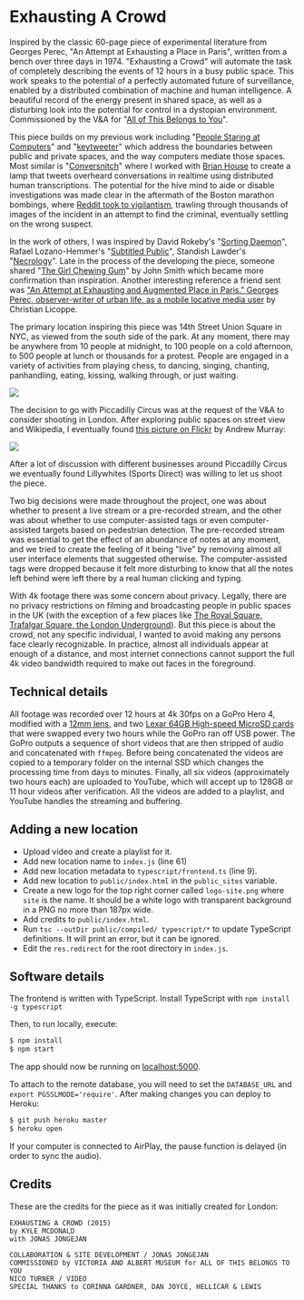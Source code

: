 # Exhausting A Crowd

Inspired by the classic 60-page piece of experimental literature from Georges Perec, "An Attempt at Exhausting a Place in Paris", written from a bench over three days in 1974. "Exhausting a Crowd" will automate the task of completely describing the events of 12 hours in a busy public space. This work speaks to the potential of a perfectly automated future of surveillance, enabled by a distributed combination of machine and human intelligence. A beautiful record of the energy present in shared space, as well as a disturbing look into the potential for control in a dystopian environment. Commissioned by the V&A for "[All of This Belongs to You](http://www.vam.ac.uk/content/exhibitions/all-of-this-belongs-to-you/)".

This piece builds on my previous work including "[People Staring at Computers](https://vimeo.com/25958231)" and "[keytweeter](https://vimeo.com/9922212)" which address the boundaries between public and private spaces, and the way computers mediate those spaces. Most similar is "[Conversnitch](https://twitter.com/conversnitch)" where I worked with [Brian House](https://twitter.com/h0use) to create a lamp that tweets overheard conversations in realtime using distributed human transcriptions. The potential for the hive mind to aide or disable investigations was made clear in the aftermath of the Boston marathon bombings, where [Reddit took to vigilantism](http://www.nytimes.com/2013/04/29/business/media/bombings-trip-up-reddit-in-its-turn-in-spotlight.html), trawling through thousands of images of the incident in an attempt to find the criminal, eventually settling on the wrong suspect.

In the work of others, I was inspired by David Rokeby's "[Sorting Daemon](www.davidrokeby.com/sorting.html)", Rafael Lozano-Hemmer's "[Subtitled Public](http://www.lozano-hemmer.com/subtitled_public.php)", Standish Lawder's "[Necrology](https://www.youtube.com/watch?v=Dadi7mw5gCs)". Late in the process of the developing the piece, someone shared "[The Girl Chewing Gum](https://www.youtube.com/watch?v=57hJn-nkKSA)" by John Smith which became more confirmation than inspiration. Another interesting reference a friend sent was ["An Attempt at Exhausting and Augmented Place in Paris." Georges Perec, observer-writer of urban life, as a mobile locative media user](http://www.i-3.fr/wp-content/uploads/2015/05/WP-i3-SES-15-07-Licoppe.pdf) by Christian Licoppe.

The primary location inspiring this piece was 14th Street Union Square in NYC, as viewed from the south side of the park. At any moment, there may be anywhere from 10 people at midnight, to 100 people on a cold afternoon, to 500 people at lunch or thousands for a protest. People are engaged in a variety of activities from playing chess, to dancing, singing, chanting, panhandling, eating, kissing, walking through, or just waiting.

![](https://igcdn-photos-d-a.akamaihd.net/hphotos-ak-xaf1/t51.2885-15/11378623_774063319380827_678750027_o.jpg)

The decision to go with Piccadilly Circus was at the request of the V&A to consider shooting in London. After exploring public spaces on street view and Wikipedia, I eventually found [this picture on Flickr](https://www.flickr.com/photos/mrandrewmurray/2765228320/) by Andrew Murray:

![](https://farm4.staticflickr.com/3280/2765228320_764394bc57_b.jpg)

After a lot of discussion with different businesses around Piccadilly Circus we eventually found Lillywhites (Sports Direct) was willing to let us shoot the piece.

Two big decisions were made throughout the project, one was about whether to present a live stream or a pre-recorded stream, and the other was about whether to use computer-assisted tags or even computer-assisted targets based on pedestrian detection. The pre-recorded stream was essential to get the effect of an abundance of notes at any moment, and we tried to create the feeling of it being "live" by removing almost all user interface elements that suggested otherwise. The computer-assisted tags were dropped because it felt more disturbing to know that all the notes left behind were left there by a real human clicking and typing.

With 4k footage there was some concern about privacy. Legally, there are no privacy restrictions on filming and broadcasting people in public spaces in the UK (with the exception of a few places like [The Royal Square, Trafalgar Square, the London Underground](http://filmlondon.org.uk/get-permission-film)). But this piece is about the crowd, not any specific individual, I wanted to avoid making any persons face clearly recognizable. In practice, almost all individuals appear at enough of a distance, and most internet connections cannot support the full 4k video bandwidth required to make out faces in the foreground.

## Technical details

All footage was recorded over 12 hours at 4k 30fps on a GoPro Hero 4, modified with a [12mm lens](http://peauproductions.com/store/index.php?main_page=product_info&products_id=690), and two [Lexar 64GB High-speed MicroSD cards](http://www.bhphotovideo.com/c/product/1031506-REG/lexar_lsdmi64gbsbna633r_64gb_micro_sdhc_card.html) that were swapped every two hours while the GoPro ran off USB power. The GoPro outputs a sequence of short videos that are then stripped of audio and concatenated with `ffmpeg`. Before being concatenated the videos are copied to a temporary folder on the internal SSD which changes the processing time from days to minutes. Finally, all six videos (approximately two hours each) are uploaded to YouTube, which will accept up to 128GB or 11 hour videos after verification. All the videos are added to a playlist, and YouTube handles the streaming and buffering.

## Adding a new location

* Upload video and create a playlist for it.
* Add new location name to `index.js` (line 61)
* Add new location metadata to `typescript/frontend.ts` (line 9).
* Add new location to `public/index.html` in the `public_sites` variable.
* Create a new logo for the top right corner called `logo-site.png` where `site` is the name. It should be a white logo with transparent background in a PNG no more than 187px wide.
* Add credits to `public/index.html`.
* Run `tsc --outDir public/compiled/ typescript/*` to update TypeScript definitions. It will print an error, but it can be ignored.
* Edit the `res.redirect` for the root directory in `index.js`.

## Software details

The frontend is written with TypeScript. Install TypeScript with `npm install -g typescript`

Then, to run locally, execute:

```sh
$ npm install
$ npm start
```

The app should now be running on [localhost:5000](http://localhost:5000/).

To attach to the remote database, you will need to set the `DATABASE_URL` and `export PGSSLMODE='require'`. After making changes you can deploy to Heroku:

```sh
$ git push heroku master
$ heroku open
```

If your computer is connected to AirPlay, the pause function is delayed (in order to sync the audio).

## Credits

These are the credits for the piece as it was initially created for London:

```
EXHAUSTING A CROWD (2015)
by KYLE MCDONALD
with JONAS JONGEJAN

COLLABORATION & SITE DEVELOPMENT / JONAS JONGEJAN
COMMISSIONED by VICTORIA AND ALBERT MUSEUM for ALL OF THIS BELONGS TO YOU
NICO TURNER / VIDEO
SPECIAL THANKS to CORINNA GARDNER, DAN JOYCE, HELLICAR & LEWIS
```
